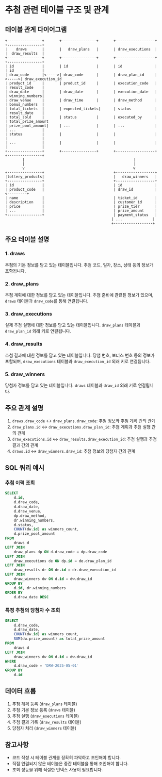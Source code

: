 # 추첨 관련 테이블 구조 및 관계

## 테이블 관계 다이어그램

```
+----------------+       +----------------+       +------------------+       +----------------+
|    draws       |       |   draw_plans   |       | draw_executions  |       |  draw_results  |
+----------------+       +----------------+       +------------------+       +----------------+
| id             |       | id             |       | id               |       | id             |
| draw_code      |<----->| draw_code      |       | draw_plan_id     |<----->| draw_execution_id
| product_id     |       | product_id     |       | execution_code   |       | result_code    |
| draw_date      |       | draw_date      |       | execution_date   |       | winning_numbers|
| draw_venue     |       | draw_time      |       | draw_method      |       | bonus_numbers  |
| total_tickets  |       | expected_tickets|      | status           |       | result_date    |
| total_sold     |       | status         |       | executed_by      |       | total_prize_amount
| prize_pool_amount|     | ...            |       | ...              |       | ...            |
| status         |       |                |       |                  |       |                |
| ...            |       |                |       |                  |       |                |
+----------------+       +----------------+       +------------------+       +----------------+
        |                                                  |
        |                                                  |
        v                                                  v
+----------------+                                +------------------+
|lottery_products|                                |   draw_winners   |
+----------------+                                +------------------+
| id             |                                | id               |
| product_code   |                                | draw_id          |<---------+
| name           |                                | ticket_id        |
| description    |                                | customer_id      |
| price          |                                | prize_tier       |
| ...            |                                | prize_amount     |
+----------------+                                | payment_status   |
                                                 | ...              |
                                                 +------------------+
```

## 주요 테이블 설명

### 1. draws
추첨의 기본 정보를 담고 있는 테이블입니다. 추첨 코드, 일자, 장소, 상태 등의 정보가 포함됩니다.

### 2. draw_plans
추첨 계획에 대한 정보를 담고 있는 테이블입니다. 추첨 준비에 관련된 정보가 있으며, `draws` 테이블과 `draw_code`를 통해 연결됩니다.

### 3. draw_executions
실제 추첨 실행에 대한 정보를 담고 있는 테이블입니다. `draw_plans` 테이블과 `draw_plan_id` 외래 키로 연결됩니다.

### 4. draw_results
추첨 결과에 대한 정보를 담고 있는 테이블입니다. 당첨 번호, 보너스 번호 등의 정보가 포함되며, `draw_executions` 테이블과 `draw_execution_id` 외래 키로 연결됩니다.

### 5. draw_winners
당첨자 정보를 담고 있는 테이블입니다. `draws` 테이블과 `draw_id` 외래 키로 연결됩니다.

## 주요 관계 설명

1. `draws.draw_code` ↔ `draw_plans.draw_code`: 추첨 정보와 추첨 계획 간의 관계
2. `draw_plans.id` ↔ `draw_executions.draw_plan_id`: 추첨 계획과 추첨 실행 간의 관계
3. `draw_executions.id` ↔ `draw_results.draw_execution_id`: 추첨 실행과 추첨 결과 간의 관계
4. `draws.id` ↔ `draw_winners.draw_id`: 추첨 정보와 당첨자 간의 관계

## SQL 쿼리 예시

### 추첨 이력 조회
```sql
SELECT 
    d.id,
    d.draw_code,
    d.draw_date,
    d.draw_venue,
    dp.draw_method,
    dr.winning_numbers,
    d.status,
    COUNT(dw.id) as winners_count,
    d.prize_pool_amount
FROM 
    draws d
LEFT JOIN 
    draw_plans dp ON d.draw_code = dp.draw_code
LEFT JOIN 
    draw_executions de ON dp.id = de.draw_plan_id
LEFT JOIN 
    draw_results dr ON de.id = dr.draw_execution_id
LEFT JOIN 
    draw_winners dw ON d.id = dw.draw_id
GROUP BY 
    d.id, dr.winning_numbers
ORDER BY 
    d.draw_date DESC
```

### 특정 추첨의 당첨자 수 조회
```sql
SELECT 
    d.draw_code,
    d.draw_date,
    COUNT(dw.id) as winners_count,
    SUM(dw.prize_amount) as total_prize_amount
FROM 
    draws d
LEFT JOIN 
    draw_winners dw ON d.id = dw.draw_id
WHERE 
    d.draw_code = 'DRW-2025-05-01'
GROUP BY 
    d.id
```

## 데이터 흐름
1. 추첨 계획 등록 (`draw_plans` 테이블)
2. 추첨 기본 정보 등록 (`draws` 테이블)
3. 추첨 실행 (`draw_executions` 테이블)
4. 추첨 결과 기록 (`draw_results` 테이블)
5. 당첨자 처리 (`draw_winners` 테이블)

## 참고사항
- 코드 작성 시 테이블 관계를 정확히 파악하고 조인해야 합니다.
- 직접 연결되지 않은 테이블은 중간 테이블을 통해 조인해야 합니다.
- 조회 성능을 위해 적절한 인덱스 사용이 필요합니다.
